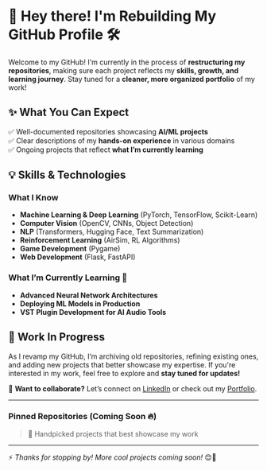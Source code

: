 # 👋 Hey there! I'm Rebuilding My GitHub Profile 🛠️  

Welcome to my GitHub! I'm currently in the process of **restructuring my repositories**, making sure each project reflects my **skills, growth, and learning journey**. Stay tuned for a **cleaner, more organized portfolio** of my work!  

## ✨ What You Can Expect  
✅ Well-documented repositories showcasing **AI/ML projects**  
✅ Clear descriptions of my **hands-on experience** in various domains  
✅ Ongoing projects that reflect **what I’m currently learning**  

## 💡 Skills & Technologies  
### **What I Know**  
- **Machine Learning & Deep Learning** (PyTorch, TensorFlow, Scikit-Learn)  
- **Computer Vision** (OpenCV, CNNs, Object Detection)  
- **NLP** (Transformers, Hugging Face, Text Summarization)  
- **Reinforcement Learning** (AirSim, RL Algorithms)  
- **Game Development** (Pygame)  
- **Web Development** (Flask, FastAPI)  

### **What I’m Currently Learning 🚀**  
- **Advanced Neural Network Architectures**  
- **Deploying ML Models in Production**  
- **VST Plugin Development for AI Audio Tools**  

## 🚧 Work In Progress  
As I revamp my GitHub, I’m archiving old repositories, refining existing ones, and adding new projects that better showcase my expertise. If you're interested in my work, feel free to explore and **stay tuned for updates!**  

📩 **Want to collaborate?** Let’s connect on [LinkedIn](https://www.linkedin.com/in/akanksha--thakur) or check out my [Portfolio](https://akanksha-th.github.io/Portfolio/).  

---

### **Pinned Repositories (Coming Soon 🔥)**  
> 🔹 Handpicked projects that best showcase my work  

---

⚡ *Thanks for stopping by! More cool projects coming soon!* 😊🚀  
